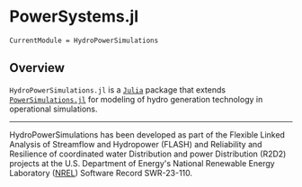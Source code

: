 # PowerSystems.jl

```@meta
CurrentModule = HydroPowerSimulations
```

## Overview

`HydroPowerSimulations.jl` is a [`Julia`](http://www.julialang.org) package that extends [`PowerSimulations.jl`](https://github.com/NREL-Sienna/PowerSimulations.jl) for modeling of hydro generation technology in operational simulations.

* * *

HydroPowerSimulations has been developed as part of the Flexible Linked Analysis of Streamflow and Hydropower (FLASH) and Reliability and Resilience of coordinated water Distribution and power Distribution (R2D2) projects at the U.S. Department of Energy's National Renewable Energy Laboratory ([NREL](https://www.nrel.gov/)) Software Record SWR-23-110.
